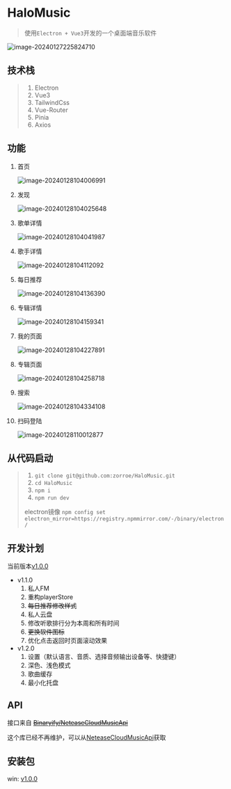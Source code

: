 # HaloMusic

> 使用`Electron + Vue3`开发的一个桌面端音乐软件

![image-20240127225824710](./public/image-20240127225824710.png)

## 技术栈

>1. Electron
>2. Vue3
>3. TailwindCss
>4. Vue-Router
>5. Pinia
>6. Axios

## 功能

1. 首页

   ![image-20240128104006991](./public/image-20240128104006991.png)

2. 发现

   ![image-20240128104025648](./public/image-20240128104025648.png)

3. 歌单详情

   ![image-20240128104041987](./public/image-20240128104041987.png)

4. 歌手详情

   ![image-20240128104112092](./public/image-20240128104112092.png)

5. 每日推荐

   ![image-20240128104136390](./public/image-20240128104136390.png)

6. 专辑详情

   ![image-20240128104159341](./public/image-20240128104159341.png)

7. 我的页面

   ![image-20240128104227891](./public/image-20240128104227891.png)

8. 专辑页面

   ![image-20240128104258718](./public/image-20240128104258718.png)

9. 搜索

   ![image-20240128104334108](./public/image-20240128104334108.png)

10. 扫码登陆

    ![image-20240128110012877](./public/image-20240128110012877.png)

## 从代码启动

>1. `git clone git@github.com:zorroe/HaloMusic.git`
>2. `cd HaloMusic`
>3. `npm i`
>4. `npm run dev`
>
>electron镜像 `npm config set electron_mirror=https://registry.npmmirror.com/-/binary/electron/`

## 开发计划

当前版本[v1.0.0]()

* v1.1.0
  1. 私人FM
  2. 重构playerStore
  3. ~~每日推荐修改样式~~
  4. 私人云盘
  5. 修改听歌排行分为本周和所有时间
  6. ~~更换软件图标~~
  7. 优化点击返回时页面滚动效果
* v1.2.0
  1. 设置（默认语言、音质、选择音频输出设备等、快捷键）
  2. 深色、浅色模式
  3. 歌曲缓存
  4. 最小化托盘

## API

接口来自 ~~[Binaryify/NeteaseCloudMusicApi](https://github.com/Binaryify/NeteaseCloudMusicApi)~~

这个库已经不再维护，可以从[NeteaseCloudMusicApi](https://www.npmjs.com/package/NeteaseCloudMusicApi)获取

## 安装包

win: [v1.0.0](https://github.com/zorroe/HaloMusic/releases/download/v1.0.0/HaloMusic.exe)
